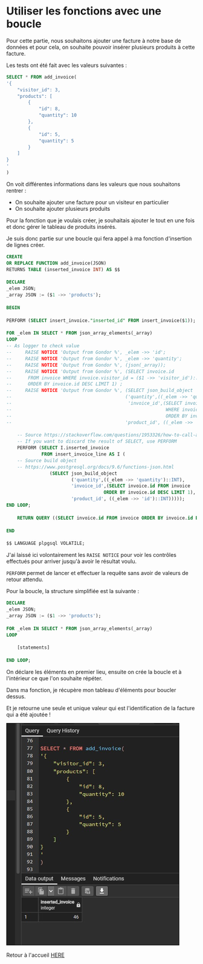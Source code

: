 # Utiliser les fonctions avec une boucle

Pour cette partie, nous souhaitons ajouter une facture à notre base de données et pour cela, on souhaite pouvoir insérer plusieurs produits à cette facture.

Les tests ont été fait avec les valeurs suivantes :

```sql
SELECT * FROM add_invoice(
'{
    "visitor_id": 3,
    "products": [
        {
            "id": 8,
            "quantity": 10
        },
        {
            "id": 5,
            "quantity": 5
        }
    ]
}
'
)
```

On voit différentes informations dans les valeurs que nous souhaitons rentrer :

- On souhaite ajouter une facture pour un visiteur en particulier
- On souhaite ajouter plusieurs produits

Pour la fonction que je voulais créer, je souhaitais ajouter le tout en une fois et donc gérer le tableau de produits insérés.

Je suis donc partie sur une boucle qui fera appel à ma fonction d'insertion de lignes créer.

```sql
CREATE
OR REPLACE FUNCTION add_invoice(JSON) 
RETURNS TABLE (inserted_invoice INT) AS $$

DECLARE
_elem JSON;
_array JSON := ($1 ->> 'products');

BEGIN

PERFORM (SELECT insert_invoice."inserted_id" FROM insert_invoice($1));

FOR _elem IN SELECT * FROM json_array_elements(_array)
LOOP
-- As logger to check value
--     RAISE NOTICE 'Output from Gondor %', _elem ->> 'id';
--     RAISE NOTICE 'Output from Gondor %', _elem ->> 'quantity';
--     RAISE NOTICE 'Output from Gondor %', (json(_array));
--     RAISE NOTICE 'Output from Gondor %', (SELECT invoice.id
--      FROM invoice WHERE invoice.visitor_id = ($1 ->> 'visitor_id')::INT
--      ORDER BY invoice.id DESC LIMIT 1) ;
--     RAISE NOTICE 'Output from Gondor %', (SELECT json_build_object
--                                          ('quantity',((_elem ->> 'quantity')::INT), 
--                                           'invoice_id',(SELECT invoice.id FROM invoice 
--                                                         WHERE invoice.visitor_id = ($1 ->> 'visitor_id')::INT
--                                                         ORDER BY invoice.id DESC LIMIT 1),
--                                          'product_id', ((_elem ->> 'id')::INT)));

    -- Source https://stackoverflow.com/questions/1953326/how-to-call-a-function-postgresql
    -- If you want to discard the result of SELECT, use PERFORM
    PERFORM (SELECT I.inserted_invoice 
             FROM insert_invoice_line AS I (
    -- Source build object
    -- https://www.postgresql.org/docs/9.6/functions-json.html  
                (SELECT json_build_object
                        ('quantity',((_elem ->> 'quantity')::INT), 
                        'invoice_id',(SELECT invoice.id FROM invoice 
                                    ORDER BY invoice.id DESC LIMIT 1),
                        'product_id', ((_elem ->> 'id')::INT)))));
END LOOP;
    
    RETURN QUERY ((SELECT invoice.id FROM invoice ORDER BY invoice.id DESC LIMIT 1));
     
END

$$ LANGUAGE plpgsql VOLATILE;

```

J'ai laissé ici volontairement les `RAISE NOTICE` pour voir les contrôles effectués pour arriver jusqu'à avoir le résultat voulu.

`PERFORM` permet de lancer et effectuer la requête sans avoir de valeurs de retour attendu.

Pour la boucle, la structure simplifiée est la suivante :

```sql
DECLARE
_elem JSON;
_array JSON := ($1 ->> 'products');

FOR _elem IN SELECT * FROM json_array_elements(_array)
LOOP

    [statements]

END LOOP;

```

On déclare les éléments en premier lieu, ensuite on crée la boucle et à l'intérieur ce que l'on souhaite répéter.

Dans ma fonction, je récupère mon tableau d'éléments pour boucler dessus.

Et je retourne une seule et unique valeur qui est l'identification de la facture qui a été ajoutée !

![add invoice](../images/testend.jpg)

Retour à l'accueil [HERE](../README.md)
